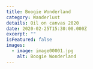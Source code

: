 ```yaml
---
title: Boogie Wonderland
category: Wanderlust
details: Oil on canvas 2020
date: 2020-02-25T15:30:00.000Z
excerpt: ""
isFeatured: false
images:
  - image: image00001.jpg
    alt: Boogie Wonderland
---
```

